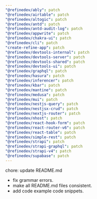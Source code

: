```yaml
---
"@refinedev/ably": patch
"@refinedev/airtable": patch
"@refinedev/altogic": patch
"@refinedev/antd": patch
"@refinedev/antd-audit-log": patch
"@refinedev/appwrite": patch
"@refinedev/chakra-ui": patch
"@refinedev/cli": patch
"create-refine-app": patch
"@refinedev/devtools-internal": patch
"@refinedev/devtools-server": patch
"@refinedev/devtools-shared": patch
"@refinedev/devtools-ui": patch
"@refinedev/graphql": patch
"@refinedev/hasura": patch
"@refinedev/inferencer": patch
"@refinedev/kbar": patch
"@refinedev/mantine": patch
"@refinedev/medusa": patch
"@refinedev/mui": patch
"@refinedev/nestjs-query": patch
"@refinedev/nestjsx-crud": patch
"@refinedev/nextjs-router": patch
"@refinedev/nhost": patch
"@refinedev/react-hook-form": patch
"@refinedev/react-router-v6": patch
"@refinedev/react-table": patch
"@refinedev/simple-rest": patch
"@refinedev/strapi": patch
"@refinedev/strapi-graphql": patch
"@refinedev/strapi-v4": patch
"@refinedev/supabase": patch
---
```


chore: update README.md

-   fix grammar errors.
-   make all README.md files consistent.
-   add code example code snippets.

